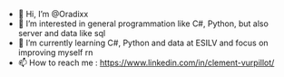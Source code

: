 - 👋 Hi, I’m @Oradixx
- 👀 I’m interested in general programmation like C#, Python, but also server and data like sql
- 🌱 I’m currently learning C#, Python and data at ESILV and focus on improving myself rn
- 📫 How to reach me : https://www.linkedin.com/in/clement-vurpillot/


<!---
Oradixx/Oradixx is a ✨ special ✨ repository because its `README.md` (this file) appears on your GitHub profile.
You can click the Preview link to take a look at your changes.
--->
